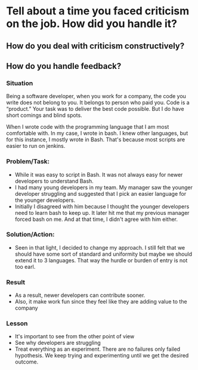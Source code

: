 # Tell about a time you faced criticism on the job. How did you handle it?
## How do you deal with criticism constructively?
## How do you handle feedback?

### Situation
Being a software developer, when you work for a company, the code you write does not belong to you. It belongs to person who paid you. Code is a “product.” Your task was to deliver the best code possible. But I do have short comings and blind spots. 

When I wrote code with the programming language that I am most comfortable with. In my case, I wrote in bash. I knew other languages, but for this instance, I mostly wrote in Bash. That's because most scripts are easier to run on jenkins. 

### Problem/Task:
 - While it was easy to script in Bash. It was not always easy for newer developers to understand Bash. 
 - I had many young developers in my team. My manager saw the younger developer struggling and suggested that I pick an easier language for the younger developers. 
 - Initially I disagreed with him because I thought the younger developers need to learn bash to keep up. It later hit me that my previous manager forced bash on me. And at that time, I didn't agree with him either.

### Solution/Action: 
 - Seen in that light, I decided to change my approach. I still felt that we should have some sort of standard and uniformity but maybe we should extend it to 3 languages. That way the hurdle or burden of entry is not too earl.

 ### Result
 - As a result, newer developers can contribute sooner. 
 - Also, it make work fun since they feel like they are adding value to the company

 ### Lesson
 - It's important to see from the other point of view
 - See why developers are struggling
 - Treat everything as an experiment. There are no failures only failed hypothesis. We keep trying and experimenting until we get the desired outcome.






